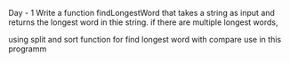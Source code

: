 Day - 1 Write a function findLongestWord that takes a string as input and  returns the  longest word in thie string. if there are multiple  longest words,

using split and sort function for find longest word with compare use in this programm